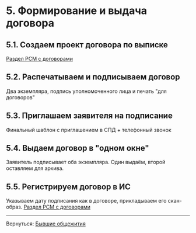   
  
  
   
# 5. Формирование и выдача договора  
## 5.1. Создаем проект договора по выписке  
[Раздел РСМ с договорами](http://webrsm.mlc.gov:5222/RegistersView/RdnContract)  
## 5.2. Распечатываем и подписываем договор  
Два экземпляра, подпись уполномоченного лица и печать "для договоров"  
## 5.3. Приглашаем заявителя на подписание  
Финальный шаблон с приглашением в СПД + телефонный звонок  
## 5.4. Выдаем договор в "одном окне"  
Заявитель подписывает оба экземпляра. Один выдаём, второй оставляем для архива.  
## 5.5. Регистрируем договор в ИС  
Указываем дату подписания как в договоре, прикладываем его скан-образ. [Раздел РСМ с договорами](http://webrsm.mlc.gov:5222/RegistersView/RdnContract)  
  
___  
Вернуться: [Бывшие общежития](Бывшие%20общежития.md)